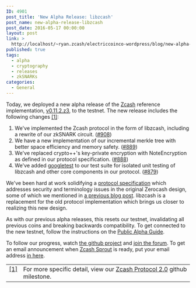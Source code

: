 ```yaml
---
ID: 4901
post_title: 'New Alpha Release: libzcash'
post_name: new-alpha-release-libzcash
post_date: 2016-05-17 00:00:00
layout: post
link: >
  http://localhost/~ryan.zcash/electriccoinco-wordpress/blog/new-alpha-release-libzcash/
published: true
tags:
  - alpha
  - cryptography
  - releases
  - zkSNARKs
categories:
  - General
---
```

<p>Today, we deployed a new alpha release of the <a class="reference external" href="https://github.com/zcash">Zcash</a> reference implementation, <a class="reference external" href="https://github.com/zcash/zcash/releases/tag/v0.11.2.z3">v0.11.2.z3</a>, to the testnet. The new release includes the following changes <a id="id1" class="footnote-reference" href="#id2">[1]</a>:</p>
<ol class="arabic simple">
<li>We've implemented the Zcash protocol in the form of libzcash, including a rewrite of our zkSNARK circuit. (<a class="reference external" href="https://github.com/zcash/zcash/issues/908">#908</a>)</li>
<li>We have a new implementation of our incremental merkle tree with better space efficiency and memory safety. (<a class="reference external" href="https://github.com/zcash/zcash/issues/889">#889</a>)</li>
<li>We've replaced crypto++'s key-private encryption with NoteEncryption as defined in our protocol specification. (<a class="reference external" href="https://github.com/zcash/zcash/issues/888">#888</a>)</li>
<li>We've added <a class="reference external" href="https://github.com/google/googletest">googletest</a> to our test suite for isolated unit testing of libzcash and other core components in our protocol. (<a class="reference external" href="https://github.com/zcash/zcash/issues/879">#879</a>)</li>
</ol>
<p>We've been hard at work solidifying a <a class="reference external" href="https://github.com/zcash/zips/blob/master/protocol/protocol.pdf">protocol specification</a> which addresses security and terminology issues in the original Zerocash design, some of which we mentioned in <a class="reference external" href="/blog/fixing-zcash-vulns/">a previous blog post</a>. libzcash is a replacement for the old protocol implementation which brings us closer to realizing this new design.</p>
<p>As with our previous alpha releases, this resets our testnet, invalidating all previous coins and breaking backwards compatibility. To get connected to the new testnet, follow the instructions on the <a class="reference external" href="https://github.com/zcash/zcash/wiki/Public-Alpha-Guide">Public Alpha Guide</a>.</p>
<p>To follow our progress, watch <a class="reference external" href="https://github.com/zcash/zcash/milestones">the github project</a> and <a class="reference external" href="https://forum.z.cash/">join the forum</a>. To get an email announcement when <a class="reference external" href="/blog/sprout-roadmap/">Zcash Sprout</a> is ready, put your email address <a class="reference external" href="https://z.cash/#launch-notification">in here</a>.</p>
<table id="id2" class="docutils footnote" frame="void" rules="none">
<colgroup>
<col class="label" />
<col /></colgroup>
<tbody valign="top">
<tr>
<td class="label"><a class="fn-backref" href="#id1">[1]</a></td>
<td>For more specific detail, view our <a class="reference external" href="https://github.com/zcash/zcash/issues?q=milestone%3A%22Protocol+2016.0-alpha-3+Implementation%22+is%3Aclosed">Zcash Protocol 2.0</a> github milestone.</td>
</tr>
</tbody>
</table>
